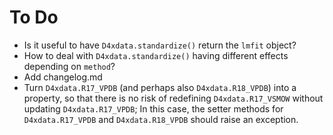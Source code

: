 # To Do

* Is it useful to have `D4xdata.standardize()` return the `lmfit` object?
* How to deal with `D4xdata.standardize()` having different effects depending on `method`?
* Add changelog.md
* Turn `D4xdata.R17_VPDB` (and perhaps also `D4xdata.R18_VPDB`) into a property, so that there is no risk of redefining `D4xdata.R17_VSMOW` without updating `D4xdata.R17_VPDB`; In this case, the setter methods for `D4xdata.R17_VPDB` and `D4xdata.R18_VPDB` should raise an exception.
